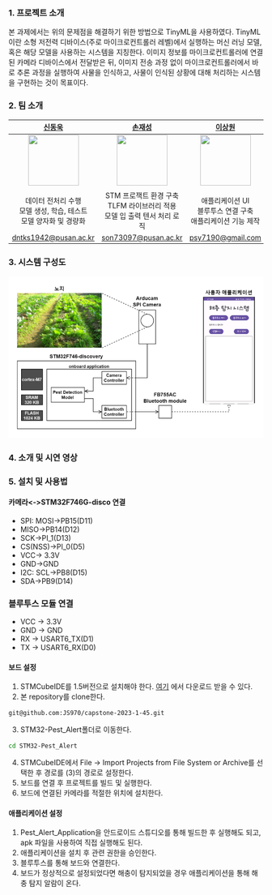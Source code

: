 ### 1. 프로젝트 소개

본 과제에서는 위의 문제점을 해결하기 위한 방법으로 TinyML을 사용하였다. TinyML이란 소형 저전력 디바이스(주로 마이크로컨트롤러 레벨)에서 실행하는 머신 러닝 모델, 혹은 해당 모델을 사용하는 시스템을 지칭한다. 이미지 정보를 마이크로컨트롤러에 연결된 카메라 디바이스에서 전달받은 뒤, 이미지 전송 과정 없이 마이크로컨트롤러에서 바로 추론 과정을 실행하여 사물을 인식하고, 사물이 인식된 상황에 대해 처리하는 시스템을 구현하는 것이 목표이다.



### 2. 팀 소개

|[신동욱](https://github.com/dntks1942)|[손재성](https://github.com/JS970)|[이상원](https://github.com/leesw9907)|
|:-:|:-:|:-:|
|<img src="https://github.com/dntks1942.png" width="100" height="100">|<img src="https://github.com/JS970.png" width="100" height="100">|<img src="https://github.com/leesw9907.png" width="100" height="100">|
| 데이터 전처리 수행<br> 모델 생성, 학습, 테스트 <br> 모델 양자화 및 경량화 | STM 프로잭트 환경 구축  <br> TLFM 라이브러리 적용 <br> 모델 입 출력 텐서 처리 로직 | 애플리케이션 UI <br> 블루투스 연결 구축 <br> 애플리케이션 기능 제작|
|dntks1942@pusan.ac.kr|son73097@pusan.ac.kr|psy7190@gmail.com|

### 3. 시스템 구성도

![summary](./asset/summary.png)

### 4. 소개 및 시연 영상


### 5. 설치 및 사용법
#### 카메라<->STM32F746G-disco 연결
- SPI: MOSI->PB15(D11)
- MISO->PB14(D12)
- SCK->PI_1(D13)
- CS(NSS)->PI_0(D5)
- VCC-> 3.3V
- GND->GND
- I2C: SCL->PB8(D15)
- SDA->PB9(D14)

### 블루투스 모듈 연결
- VCC -> 3.3V
- GND -> GND
- RX -> USART6_TX(D1)
- TX -> USART6_RX(D0)

#### 보드 설정
1. STMCubeIDE를 1.5버전으로 설치해야 한다. [여기](https://www.st.com/en/development-tools/stm32cubeide.html) 에서 다운로드 받을 수 있다.
2. 본 repository를 clone한다.
```bash
git@github.com:JS970/capstone-2023-1-45.git
```
3. STM32-Pest_Alert폴더로 이동한다.
```bash
cd STM32-Pest_Alert
```
4. STMCubeIDE에서 File -> Import Projects from File System or Archive를 선택한 후 경로를 (3)의 경로로 설정한다.
5. 보드를 연결 후 프로젝트를 빌드 및 실행한다.
6. 보드에 연결된 카메라를 적절한 위치에 설치한다.

#### 애플리케이션 설정
1. Pest_Alert_Application을 안드로이드 스튜디오를 통해 빌드한 후 실행해도 되고, apk 파일을 사용하여 직접 실행해도 된다.
2. 애플리케이션을 설치 후 관련 권한을 승인한다.
3. 블루투스를 통해 보드와 연결한다.
4. 보드가 정상적으로 설정되었다면 해충이 탐지되었을 경우 애플리케이션을 통해 해충 탐지 알람이 온다.
